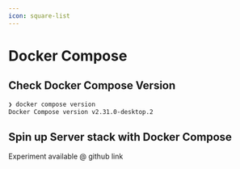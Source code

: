 ```yaml
---
icon: square-list
---
```


# Docker Compose

## Check Docker Compose Version

```bash
❯ docker compose version  
Docker Compose version v2.31.0-desktop.2
```



## Spin up Server stack with Docker Compose

Experiment available @ github link
